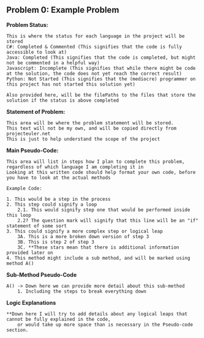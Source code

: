 ## Problem 0: Example Problem 


**Problem Status:**
    
    This is where the status for each language in the project will be stored
    C#: Completed & Commented (This signifies that the code is fully accessible to look at)
    Java: Completed (This signifies that the code is completed, but might not be commented in a helpful way)
    Javascript: Incomplete (This signifies that while there might be code at the solution, the code does not yet reach the correct result)
    Python: Not Started (This signifies that the (mediocre) programmer on this project has not started this solution yet)

    Also provided here, will be the filePaths to the files that store the solution if the status is above completed


**Statement of Problem:**

    This area will be where the problem statement will be stored. 
    This text will not be my own, and will be copied directly from projecteuler.net
    This is just to help understand the scope of the project 


**Main Pseudo-Code:**

    This area will list in steps how I plan to complete this problem, regardless of which language I am completing it in
    Looking at this written code should help format your own code, before you have to look at the actual methods

    Example Code:

    1. This would be a step in the process
    2. This step could signify a loop
        2.1. This would signify step one that would be performed inside this loop
        2.2? The question mark will signify that this line will be an "if" statement of some sort
    3. This could signify a more complex step or logical leap
        3A. This is a more broken down version of step 3
        3B. This is step 2 of step 3
        3C. **These stars mean that there is additional information provided later on
    4. This method might include a sub method, and will be marked using method A() 



**Sub-Method Pseudo-Code**

    A() -> Down here we can provide more detail about this sub-method
        1. Including the steps to break everything down


**Logic Explanations**

    **Down here I will try to add details about any logical leaps that cannot be fully explained in the code,
        or would take up more space than is necessary in the Pseudo-code section. 
    